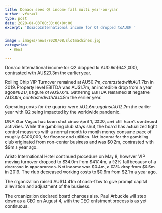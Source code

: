 ```yaml
---
title: Donaco sees Q2 income fall multi year-on-year
author: xforeal 
type: post
date: 2020-08-03T00:00:00+00:00
excerpt: 'DonacoInternational income for Q2 dropped toAU$0 '


image : images/news/2020/08/slotmachines.jpg
categories:
  - news

---
```

<span data-contrast="auto">Donaco </span><span data-contrast="auto">International income for Q2 dropped to </span><span data-contrast="auto">AU$0.9m ($642,000), contrasted with AU$20.3m the earlier year. </span>

<span data-contrast="auto">Rolling Chip VIP Turnover remained at AU$50.7m, contrasted with AU$1.7bn in 2019. Property level EBITDA was AU$1.7m, an incredible drop from a year ago&#8217;s figure of AU$7.6m. Gathering EBITDA remained at negative AU$3.0m, contrasted with AU$4.8m the earlier year. </span>

<span data-contrast="auto">Operating costs for the quarter were AU$2.6m, against AU$12.7m the earlier year with Q2 being impacted by the worldwide pandemic. </span><span data-ccp-props="{" />

<span data-contrast="auto">DNA Star Vegas has been shut since </span><span data-contrast="auto">April 1, 2020, and </span><span data-contrast="auto">still hasn&#8217;t continued activities. While the gambling club stays shut, the board has actualized tight control measures with a normal month to month money consume pace of roughly $300,000, for finance and utilities. Net income for the gambling club originated from non-center business and was $0.2m, contrasted with $9m a year ago. </span><span data-ccp-props="{" />

<span data-contrast="auto">Aristo International Hotel continued procedure on May 8, however VIP moving turnover dropped to $34.0m from $417.4m, a 92&percnt; fall because of a decrease in appearances. Net income was $0.4m, a 93&percnt; drop from $5.5m in 2019. The club decreased working costs to $0.6m from $2.1m a year ago. </span><span data-ccp-props="{" />

<span data-contrast="auto">The organization raised AU$14.41m of cash-flow to give prompt capital alleviation and adjustment of the business. </span><span data-ccp-props="{" />

<span data-contrast="auto">The organization declared board changes also. Paul Arbuckle will step down as a CEO on August 4, with the CEO enlistment process is as yet continuous. </span><span data-ccp-props="{" />